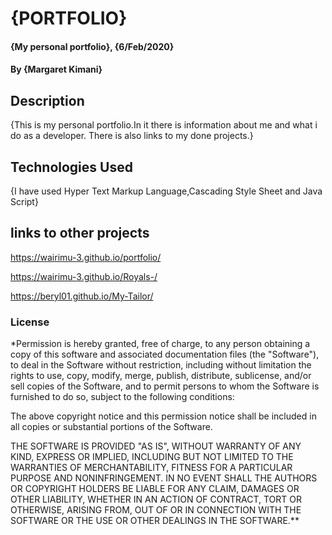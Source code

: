 # {PORTFOLIO}
#### {My personal portfolio}, {6/Feb/2020}
#### By **{Margaret Kimani}**
## Description
{This is my personal portfolio.In it there is information about me and what i do as a developer.
There is also links to my done projects.}
## Technologies Used
{I have used Hyper Text Markup Language,Cascading Style Sheet and Java Script}
## links to other projects
https://wairimu-3.github.io/portfolio/

https://wairimu-3.github.io/Royals-/

https://beryl01.github.io/My-Tailor/
### License
*Permission is hereby granted, free of charge, to any person obtaining a copy of this software and associated documentation files (the "Software"), to deal in the Software without restriction, including without limitation the rights to use, copy, modify, merge, publish, distribute, sublicense, and/or sell copies of the Software, and to permit persons to whom the Software is furnished to do so, subject to the following conditions:

The above copyright notice and this permission notice shall be included in all copies or substantial portions of the Software.

THE SOFTWARE IS PROVIDED "AS IS", WITHOUT WARRANTY OF ANY KIND, EXPRESS OR IMPLIED, INCLUDING BUT NOT LIMITED TO THE WARRANTIES OF MERCHANTABILITY, FITNESS FOR A PARTICULAR PURPOSE AND NONINFRINGEMENT. IN NO EVENT SHALL THE AUTHORS OR COPYRIGHT HOLDERS BE LIABLE FOR ANY CLAIM, DAMAGES OR OTHER LIABILITY, WHETHER IN AN ACTION OF CONTRACT, TORT OR OTHERWISE, ARISING FROM, OUT OF OR IN CONNECTION WITH THE SOFTWARE OR THE USE OR OTHER DEALINGS IN THE SOFTWARE.**
